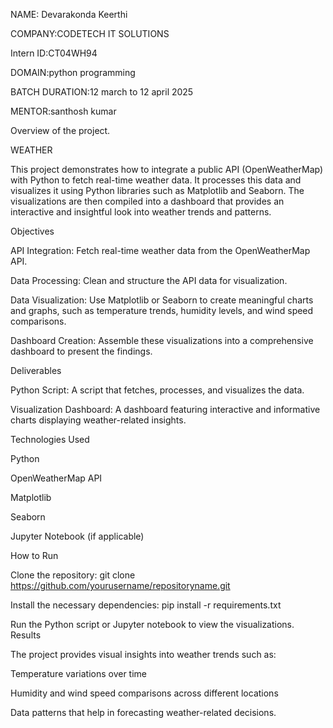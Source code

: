 NAME: Devarakonda Keerthi 

COMPANY:CODETECH IT SOLUTIONS

Intern ID:CT04WH94

DOMAIN:python programming

BATCH DURATION:12 march to 12 april 2025

MENTOR:santhosh kumar

Overview of the project.

WEATHER

This project demonstrates how to integrate a public API (OpenWeatherMap) with Python to fetch real-time weather data. It processes this data and visualizes it using Python libraries such as Matplotlib and Seaborn. The visualizations are then compiled into a dashboard that provides an interactive and insightful look into weather trends and patterns.

Objectives

API Integration: Fetch real-time weather data from the OpenWeatherMap API.

Data Processing: Clean and structure the API data for visualization.

Data Visualization: Use Matplotlib or Seaborn to create meaningful charts and graphs, such as temperature trends, humidity levels, and wind speed comparisons.

Dashboard Creation: Assemble these visualizations into a comprehensive dashboard to present the findings.

Deliverables

Python Script: A script that fetches, processes, and visualizes the data.

Visualization Dashboard: A dashboard featuring interactive and informative charts displaying weather-related insights.

Technologies Used

Python

OpenWeatherMap API

Matplotlib

Seaborn

Jupyter Notebook (if applicable)

How to Run

Clone the repository: git clone https://github.com/yourusername/repositoryname.git

Install the necessary dependencies: pip install -r requirements.txt

Run the Python script or Jupyter notebook to view the visualizations. Results

The project provides visual insights into weather trends such as:

Temperature variations over time

Humidity and wind speed comparisons across different locations

Data patterns that help in forecasting weather-related decisions.
